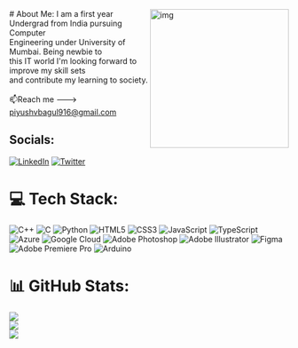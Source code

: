<img align="right" alt="img" width="250" src="https://cdn.dribbble.com/users/1292677/screenshots/6139167/media/fcf7fd0c619bb87706533079240915f3.gif">
#  About Me:
I am a first year Undergrad from India pursuing Computer<br>Engineering under University of Mumbai. Being newbie to<br>this IT world I'm looking forward to improve my skill sets<br>and contribute my learning to society.<br><br>📫Reach me ---><a href="#"> piyushvbagul916@gmail.com</a>


##  Socials:
[![LinkedIn](https://img.shields.io/badge/LinkedIn-%230077B5.svg?logo=linkedin&logoColor=white)](https://linkedin.com/in/piyush-bagul-0579a7210) [![Twitter](https://img.shields.io/badge/Twitter-%231DA1F2.svg?logo=Twitter&logoColor=white)](https://twitter.com/peyu5h_) 

# 💻 Tech Stack:
![C++](https://img.shields.io/badge/c++-%2300599C.svg?style=flat&logo=c%2B%2B&logoColor=white) ![C](https://img.shields.io/badge/c-%2300599C.svg?style=flat&logo=c&logoColor=white) ![Python](https://img.shields.io/badge/python-3670A0?style=flat&logo=python&logoColor=ffdd54) ![HTML5](https://img.shields.io/badge/html5-%23E34F26.svg?style=flat&logo=html5&logoColor=white) ![CSS3](https://img.shields.io/badge/css3-%231572B6.svg?style=flat&logo=css3&logoColor=white) ![JavaScript](https://img.shields.io/badge/javascript-%23323330.svg?style=flat&logo=javascript&logoColor=%23F7DF1E) ![TypeScript](https://img.shields.io/badge/typescript-%23007ACC.svg?style=flat&logo=typescript&logoColor=white) ![Azure](https://img.shields.io/badge/azure-%230072C6.svg?style=flat&logo=azure-devops&logoColor=white) ![Google Cloud](https://img.shields.io/badge/Google%20Cloud-%234285F4.svg?style=flat&logo=google-cloud&logoColor=white) ![Adobe Photoshop](https://img.shields.io/badge/adobephotoshop-%2331A8FF.svg?style=flat&logo=adobephotoshop&logoColor=white) ![Adobe Illustrator](https://img.shields.io/badge/adobeillustrator-%23FF9A00.svg?style=flat&logo=adobeillustrator&logoColor=white) 	![Figma](https://img.shields.io/badge/figma-%23F24E1E.svg?style=flat&logo=figma&logoColor=white) ![Adobe Premiere Pro](https://img.shields.io/badge/Adobe%20Premiere%20Pro-9999FF.svg?style=flat&logo=Adobe%20Premiere%20Pro&logoColor=white) ![Arduino](https://img.shields.io/badge/-Arduino-00979D?style=flat&logo=Arduino&logoColor=white)
# 📊 GitHub Stats:
![](https://github-readme-stats.vercel.app/api?username=peyu5h&theme=dark&hide_border=false&include_all_commits=false&count_private=false)<br/>
![](https://github-readme-streak-stats.herokuapp.com/?user=peyu5h&theme=dark&hide_border=false)<br/>
![](https://github-readme-stats.vercel.app/api/top-langs/?username=peyu5h&theme=dark&hide_border=false&include_all_commits=false&count_private=false&layout=compact)


